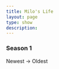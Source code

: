 ```yaml
---
title: Milo's Life
layout: page
type: show
description:
---
```


<h3>Season 1</h3>
Newest → Oldest
<div class="video-grid" id="video-grid" data-playlist-id="PLGyDiHCrWI7EFd0SI00uFtxEqPPdaM6IY"></div>

<script src="show-scripts.js"></script>